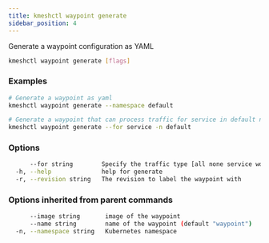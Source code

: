 ```yaml
---
title: kmeshctl waypoint generate
sidebar_position: 4
---
```


Generate a waypoint configuration as YAML

```bash
kmeshctl waypoint generate [flags]
```

### Examples

```bash
# Generate a waypoint as yaml
kmeshctl waypoint generate --namespace default

# Generate a waypoint that can process traffic for service in default namespace
kmeshctl waypoint generate --for service -n default
```

### Options

```bash
      --for string        Specify the traffic type [all none service workload] for the waypoint
  -h, --help              help for generate
  -r, --revision string   The revision to label the waypoint with
```

### Options inherited from parent commands

```bash
      --image string       image of the waypoint
      --name string        name of the waypoint (default "waypoint")
  -n, --namespace string   Kubernetes namespace
```

